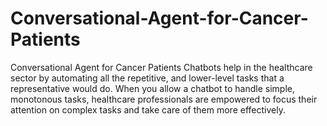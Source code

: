 # Conversational-Agent-for-Cancer-Patients
Conversational Agent for Cancer Patients
‍Chatbots help in the healthcare sector by automating all the repetitive, and lower-level tasks that a representative would do. When you allow a chatbot to handle simple, monotonous tasks, healthcare professionals are empowered to focus their attention on complex tasks and take care of them more effectively.
